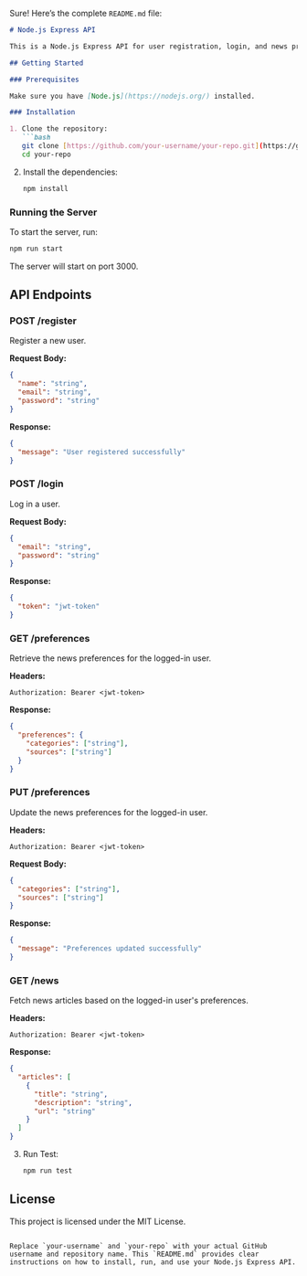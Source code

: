 Sure! Here’s the complete `README.md` file:

```markdown
# Node.js Express API

This is a Node.js Express API for user registration, login, and news preference management.

## Getting Started

### Prerequisites

Make sure you have [Node.js](https://nodejs.org/) installed.

### Installation

1. Clone the repository:
   ```bash
   git clone [https://github.com/your-username/your-repo.git](https://github.com/rishabht08/airtribe-news-aggregator.git)
   cd your-repo
   ```

2. Install the dependencies:
   ```bash
   npm install
   ```

### Running the Server

To start the server, run:
```bash
npm run start
```
The server will start on port 3000.

## API Endpoints

### POST /register

Register a new user.

**Request Body:**
```json
{
  "name": "string",
  "email": "string",
  "password": "string"
}
```

**Response:**
```json
{
  "message": "User registered successfully"
}
```

### POST /login

Log in a user.

**Request Body:**
```json
{
  "email": "string",
  "password": "string"
}
```

**Response:**
```json
{
  "token": "jwt-token"
}
```

### GET /preferences

Retrieve the news preferences for the logged-in user.

**Headers:**
```http
Authorization: Bearer <jwt-token>
```

**Response:**
```json
{
  "preferences": {
    "categories": ["string"],
    "sources": ["string"]
  }
}
```

### PUT /preferences

Update the news preferences for the logged-in user.

**Headers:**
```http
Authorization: Bearer <jwt-token>
```

**Request Body:**
```json
{
  "categories": ["string"],
  "sources": ["string"]
}
```

**Response:**
```json
{
  "message": "Preferences updated successfully"
}
```

### GET /news

Fetch news articles based on the logged-in user's preferences.

**Headers:**
```http
Authorization: Bearer <jwt-token>
```

**Response:**
```json
{
  "articles": [
    {
      "title": "string",
      "description": "string",
      "url": "string"
    }
  ]
}
```

3. Run Test:
   ```bash
   npm run test

## License

This project is licensed under the MIT License.
```

Replace `your-username` and `your-repo` with your actual GitHub username and repository name. This `README.md` provides clear instructions on how to install, run, and use your Node.js Express API.
